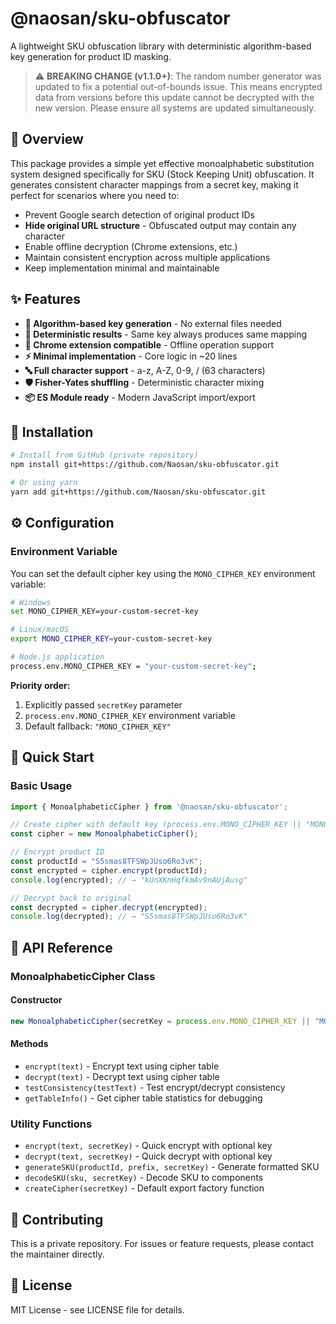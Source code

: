 # @naosan/sku-obfuscator

A lightweight SKU obfuscation library with deterministic algorithm-based key generation for product ID masking.

> ⚠️ **BREAKING CHANGE (v1.1.0+)**: The random number generator was updated to fix a potential out-of-bounds issue. This means encrypted data from versions before this update cannot be decrypted with the new version. Please ensure all systems are updated simultaneously.

## 🎯 Overview

This package provides a simple yet effective monoalphabetic substitution system designed specifically for SKU (Stock Keeping Unit) obfuscation. It generates consistent character mappings from a secret key, making it perfect for scenarios where you need to:

- Prevent Google search detection of original product IDs
- **Hide original URL structure** - Obfuscated output may contain any character
- Enable offline decryption (Chrome extensions, etc.)
- Maintain consistent encryption across multiple applications
- Keep implementation minimal and maintainable

## ✨ Features

- **🔐 Algorithm-based key generation** - No external files needed
- **🎯 Deterministic results** - Same key always produces same mapping
- **📱 Chrome extension compatible** - Offline operation support  
- **⚡ Minimal implementation** - Core logic in ~20 lines
- **🔤 Full character support** - a-z, A-Z, 0-9, / (63 characters)
- **🛡️ Fisher-Yates shuffling** - Deterministic character mixing
- **📦 ES Module ready** - Modern JavaScript import/export

## 🚀 Installation

```bash
# Install from GitHub (private repository)
npm install git+https://github.com/Naosan/sku-obfuscator.git

# Or using yarn
yarn add git+https://github.com/Naosan/sku-obfuscator.git
```

## ⚙️ Configuration

### Environment Variable

You can set the default cipher key using the `MONO_CIPHER_KEY` environment variable:

```bash
# Windows
set MONO_CIPHER_KEY=your-custom-secret-key

# Linux/macOS
export MONO_CIPHER_KEY=your-custom-secret-key

# Node.js application
process.env.MONO_CIPHER_KEY = "your-custom-secret-key";
```

**Priority order:**
1. Explicitly passed `secretKey` parameter
2. `process.env.MONO_CIPHER_KEY` environment variable
3. Default fallback: `"MONO_CIPHER_KEY"`

## 📖 Quick Start

### Basic Usage

```javascript
import { MonoalphabeticCipher } from '@naosan/sku-obfuscator';

// Create cipher with default key (process.env.MONO_CIPHER_KEY || "MONO_CIPHER_KEY")
const cipher = new MonoalphabeticCipher();

// Encrypt product ID
const productId = "S5smas8TFSWpJUso6Ro3vK";
const encrypted = cipher.encrypt(productId);
console.log(encrypted); // → "kUnXKnHqfkmAv9nAUjAusg"

// Decrypt back to original
const decrypted = cipher.decrypt(encrypted);
console.log(decrypted); // → "S5smas8TFSWpJUso6Ro3vK"
```

## 🔧 API Reference

### MonoalphabeticCipher Class

#### Constructor
```javascript
new MonoalphabeticCipher(secretKey = process.env.MONO_CIPHER_KEY || "MONO_CIPHER_KEY")
```

#### Methods
- `encrypt(text)` - Encrypt text using cipher table
- `decrypt(text)` - Decrypt text using cipher table  
- `testConsistency(testText)` - Test encrypt/decrypt consistency
- `getTableInfo()` - Get cipher table statistics for debugging

### Utility Functions

- `encrypt(text, secretKey)` - Quick encrypt with optional key
- `decrypt(text, secretKey)` - Quick decrypt with optional key
- `generateSKU(productId, prefix, secretKey)` - Generate formatted SKU
- `decodeSKU(sku, secretKey)` - Decode SKU to components
- `createCipher(secretKey)` - Default export factory function


## 🤝 Contributing

This is a private repository. For issues or feature requests, please contact the maintainer directly.

## 📄 License

MIT License - see LICENSE file for details.

